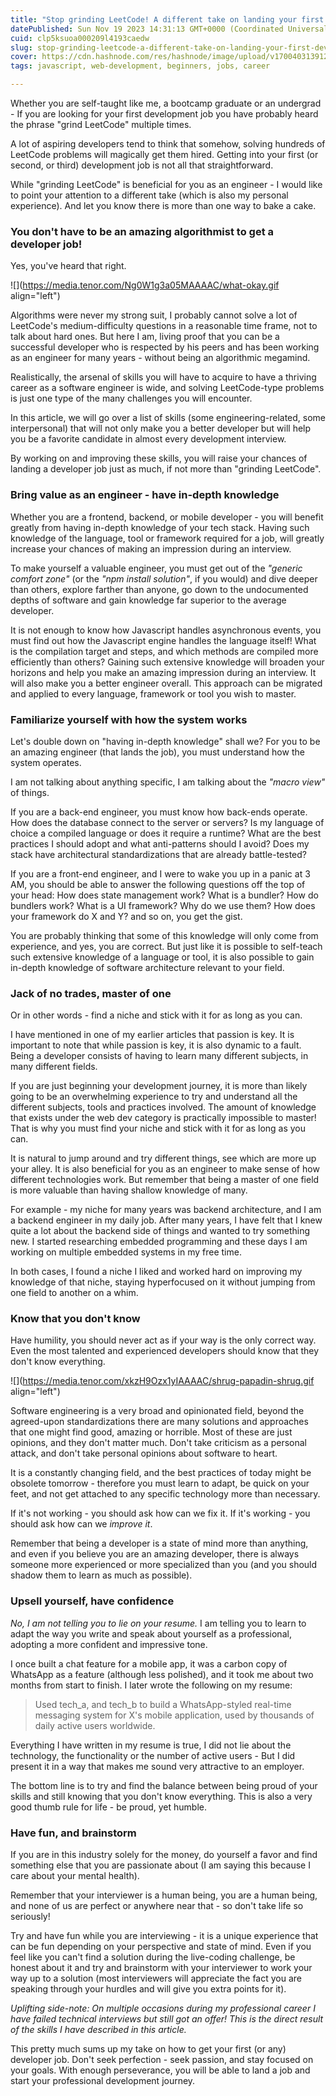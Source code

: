 ```yaml
---
title: "Stop grinding LeetCode! A different take on landing your first developer job"
datePublished: Sun Nov 19 2023 14:31:13 GMT+0000 (Coordinated Universal Time)
cuid: clp5ksuoa000209l4193caedw
slug: stop-grinding-leetcode-a-different-take-on-landing-your-first-developer-job
cover: https://cdn.hashnode.com/res/hashnode/image/upload/v1700403139123/2c6920dd-b284-4e90-b6a7-9a3cfbbf5bd8.webp
tags: javascript, web-development, beginners, jobs, career

---
```


Whether you are self-taught like me, a bootcamp graduate or an undergrad - If you are looking for your first development job you have probably heard the phrase "grind LeetCode" multiple times.

A lot of aspiring developers tend to think that somehow, solving hundreds of LeetCode problems will magically get them hired. Getting into your first (or second, or third) development job is not all that straightforward.

While "grinding LeetCode" is beneficial for you as an engineer - I would like to point your attention to a different take (which is also my personal experience). And let you know there is more than one way to bake a cake.

### You don't have to be an amazing algorithmist to get a developer job!

Yes, you've heard that right.

![](https://media.tenor.com/Ng0W1g3a05MAAAAC/what-okay.gif align="left")

Algorithms were never my strong suit, I probably cannot solve a lot of LeetCode's medium-difficulty questions in a reasonable time frame, not to talk about hard ones. But here I am, living proof that you can be a successful developer who is respected by his peers and has been working as an engineer for many years - without being an algorithmic megamind.

Realistically, the arsenal of skills you will have to acquire to have a thriving career as a software engineer is wide, and solving LeetCode-type problems is just one type of the many challenges you will encounter.

In this article, we will go over a list of skills (some engineering-related, some interpersonal) that will not only make you a better developer but will help you be a favorite candidate in almost every development interview.

By working on and improving these skills, you will raise your chances of landing a developer job just as much, if not more than "grinding LeetCode".

### Bring value as an engineer - have in-depth knowledge

Whether you are a frontend, backend, or mobile developer - you will benefit greatly from having in-depth knowledge of your tech stack. Having such knowledge of the language, tool or framework required for a job, will greatly increase your chances of making an impression during an interview.

To make yourself a valuable engineer, you must get out of the *"generic comfort zone"* (or the *"npm install solution"*, if you would) and dive deeper than others, explore farther than anyone, go down to the undocumented depths of software and gain knowledge far superior to the average developer.

It is not enough to know how Javascript handles asynchronous events, you must find out how the Javascript engine handles the language itself! What is the compilation target and steps, and which methods are compiled more efficiently than others? Gaining such extensive knowledge will broaden your horizons and help you make an amazing impression during an interview. It will also make you a better engineer overall. This approach can be migrated and applied to every language, framework or tool you wish to master.

### Familiarize yourself with how the system works

Let's double down on "having in-depth knowledge" shall we? For you to be an amazing engineer (that lands the job), you must understand how the system operates.

I am not talking about anything specific, I am talking about the *"macro view"* of things.

If you are a back-end engineer, you must know how back-ends operate. How does the database connect to the server or servers? Is my language of choice a compiled language or does it require a runtime? What are the best practices I should adopt and what anti-patterns should I avoid? Does my stack have architectural standardizations that are already battle-tested?

If you are a front-end engineer, and I were to wake you up in a panic at 3 AM, you should be able to answer the following questions off the top of your head: How does state management work? What is a bundler? How do bundlers work? What is a UI framework? Why do we use them? How does your framework do X and Y? and so on, you get the gist.

You are probably thinking that some of this knowledge will only come from experience, and yes, you are correct. But just like it is possible to self-teach such extensive knowledge of a language or tool, it is also possible to gain in-depth knowledge of software architecture relevant to your field.

### Jack of no trades, master of one

Or in other words - find a niche and stick with it for as long as you can.

I have mentioned in one of my earlier articles that passion is key. It is important to note that while passion is key, it is also dynamic to a fault. Being a developer consists of having to learn many different subjects, in many different fields.

If you are just beginning your development journey, it is more than likely going to be an overwhelming experience to try and understand all the different subjects, tools and practices involved. The amount of knowledge that exists under the web dev category is practically impossible to master! That is why you must find your niche and stick with it for as long as you can.

It is natural to jump around and try different things, see which are more up your alley. It is also beneficial for you as an engineer to make sense of how different technologies work. But remember that being a master of one field is more valuable than having shallow knowledge of many.

For example - my niche for many years was backend architecture, and I am a backend engineer in my daily job. After many years, I have felt that I knew quite a lot about the backend side of things and wanted to try something new. I started researching embedded programming and these days I am working on multiple embedded systems in my free time.

In both cases, I found a niche I liked and worked hard on improving my knowledge of that niche, staying hyperfocused on it without jumping from one field to another on a whim.

### Know that you don't know

Have humility, you should never act as if your way is the only correct way. Even the most talented and experienced developers should know that they don't know everything.

![](https://media.tenor.com/xkzH9Ozx1yIAAAAC/shrug-papadin-shrug.gif align="left")

Software engineering is a very broad and opinionated field, beyond the agreed-upon standardizations there are many solutions and approaches that one might find good, amazing or horrible. Most of these are just opinions, and they don't matter much. Don't take criticism as a personal attack, and don't take personal opinions about software to heart.

It is a constantly changing field, and the best practices of today might be obsolete tomorrow - therefore you must learn to adapt, be quick on your feet, and not get attached to any specific technology more than necessary.

If it's not working - you should ask how can we fix it. If it's working - you should ask how can we *improve it*.

Remember that being a developer is a state of mind more than anything, and even if you believe you are an amazing developer, there is always someone more experienced or more specialized than you (and you should shadow them to learn as much as possible).

### Upsell yourself, have confidence

*No, I am not telling you to lie on your resume.* I am telling you to learn to adapt the way you write and speak about yourself as a professional, adopting a more confident and impressive tone.

I once built a chat feature for a mobile app, it was a carbon copy of WhatsApp as a feature (although less polished), and it took me about two months from start to finish. I later wrote the following on my resume:

> Used tech\_a, and tech\_b to build a WhatsApp-styled real-time messaging system for X's mobile application, used by thousands of daily active users worldwide.

Everything I have written in my resume is true, I did not lie about the technology, the functionality or the number of active users - But I did present it in a way that makes me sound very attractive to an employer.

The bottom line is to try and find the balance between being proud of your skills and still knowing that you don't know everything. This is also a very good thumb rule for life - be proud, yet humble.

### Have fun, and brainstorm

If you are in this industry solely for the money, do yourself a favor and find something else that you are passionate about (I am saying this because I care about your mental health).

Remember that your interviewer is a human being, you are a human being, and none of us are perfect or anywhere near that - so don't take life so seriously!

Try and have fun while you are interviewing - it is a unique experience that can be fun depending on your perspective and state of mind. Even if you feel like you can't find a solution during the live-coding challenge, be honest about it and try and brainstorm with your interviewer to work your way up to a solution (most interviewers will appreciate the fact you are speaking through your hurdles and will give you extra points for it).

*Uplifting side-note: On multiple occasions during my professional career I have failed technical interviews but still got an offer! This is the direct result of the skills I have described in this article.*

This pretty much sums up my take on how to get your first (or any) developer job. Don't seek perfection - seek passion, and stay focused on your goals. With enough perseverance, you will be able to land a job and start your professional development journey.